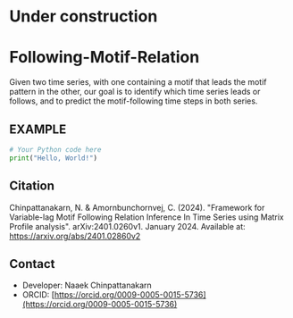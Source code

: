 # Under construction
# Following-Motif-Relation

Given two time series, with one containing a motif that leads the motif pattern in the other, our goal is to identify which time series leads or follows, and to predict the motif-following time steps in both series.

## EXAMPLE 
```python
# Your Python code here
print("Hello, World!")
```

## Citation
Chinpattanakarn, N. & Amornbunchornvej, C. (2024). "Framework for Variable-lag Motif Following Relation Inference In Time Series using Matrix Profile analysis". arXiv:2401.0260v1. January 2024. Available at: https://arxiv.org/abs/2401.02860v2

## Contact 
- Developer: Naaek Chinpattanakarn
- ORCID: [https://orcid.org/0009-0005-0015-5736](https://orcid.org/0009-0005-0015-5736)
